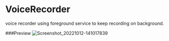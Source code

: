 # VoiceRecorder
voice recorder using foreground service to keep recording on background.


###Preview
![Screenshot_20221012-141017839](https://user-images.githubusercontent.com/87947328/195295892-c3069bd4-fcee-43fc-8c3f-676e71b019ae.jpg)

